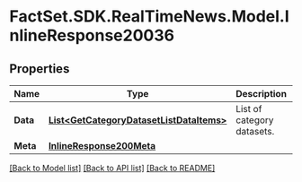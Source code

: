 # FactSet.SDK.RealTimeNews.Model.InlineResponse20036

## Properties

Name | Type | Description | Notes
------------ | ------------- | ------------- | -------------
**Data** | [**List&lt;GetCategoryDatasetListDataItems&gt;**](GetCategoryDatasetListDataItems.md) | List of category datasets. | [optional] 
**Meta** | [**InlineResponse200Meta**](InlineResponse200Meta.md) |  | [optional] 

[[Back to Model list]](../README.md#documentation-for-models) [[Back to API list]](../README.md#documentation-for-api-endpoints) [[Back to README]](../README.md)

